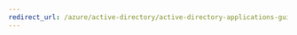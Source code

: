 ```yaml
---
redirect_url: /azure/active-directory/active-directory-applications-guiding-developers-for-lob-applications
---
```

